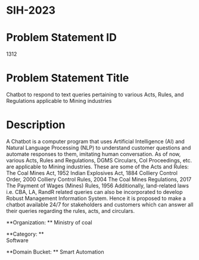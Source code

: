 # SIH-2023

# **Problem Statement ID**	
1312

# **Problem Statement Title**	
Chatbot to respond to text queries pertaining to various Acts, Rules, and Regulations applicable to Mining industries

# **Description**
A Chatbot is a computer program that uses Artificial Intelligence (AI) and Natural Language Processing (NLP) to understand customer questions and automate responses to them, imitating human conversation. As of now, various Acts, Rules and Regulations, DGMS Circulars, CoI Proceedings, etc. are applicable to Mining industries. These are some of the Acts and Rules: The Coal Mines Act, 1952 Indian Explosives Act, 1884 Colliery Control Order, 2000 Colliery Control Rules, 2004 The Coal Mines Regulations, 2017 The Payment of Wages (Mines) Rules, 1956 Additionally, land-related laws i.e. CBA, LA, RandR related queries can also be incorporated to develop Robust Management Information System. Hence it is proposed to make a chatbot available 24/7 for stakeholders and customers which can answer all their queries regarding the rules, acts, and circulars.

**Organization: **
Ministry of coal

**Category: **	
Software

**Domain Bucket: **
Smart Automation
